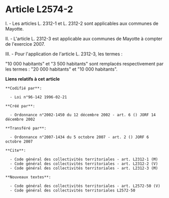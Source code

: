 # Article L2574-2

I. - Les articles L. 2312-1 et L. 2312-2 sont applicables aux communes de Mayotte.

II. - L'article L. 2312-3 est applicable aux communes de Mayotte à compter de l'exercice 2007.

III. - Pour l'application de l'article L. 2312-3, les termes :

"10 000 habitants" et "3 500 habitants" sont remplacés respectivement par les termes : "20 000 habitants" et "10 000
habitants".

**Liens relatifs à cet article**

	**Codifié par**:

	  - Loi n°96-142 1996-02-21

	**Créé par**:

	  - Ordonnance n°2002-1450 du 12 décembre 2002 - art. 6 () JORF 14 décembre 2002

	**Transféré par**:

	  - Ordonnance n°2007-1434 du 5 octobre 2007 - art. 2 () JORF 6 octobre 2007

	**Cite**:

	  - Code général des collectivités territoriales - art. L2312-1 (M)
	  - Code général des collectivités territoriales - art. L2312-2 (V)
	  - Code général des collectivités territoriales - art. L2312-3 (M)

	**Nouveaux textes**:

	  - Code général des collectivités territoriales - art. L2572-50 (V)
	  - Code général des collectivités territoriales L2572-50
